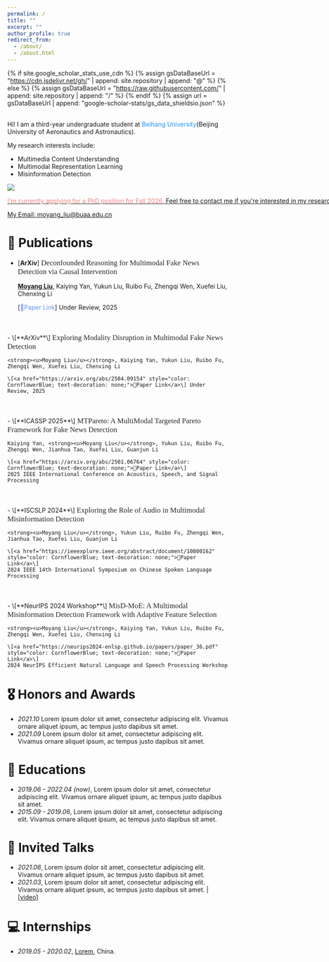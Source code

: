```yaml
---
permalink: /
title: ""
excerpt: ""
author_profile: true
redirect_from: 
  - /about/
  - /about.html
---
```


{% if site.google_scholar_stats_use_cdn %}
{% assign gsDataBaseUrl = "https://cdn.jsdelivr.net/gh/" | append: site.repository | append: "@" %}
{% else %}
{% assign gsDataBaseUrl = "https://raw.githubusercontent.com/" | append: site.repository | append: "/" %}
{% endif %}
{% assign url = gsDataBaseUrl | append: "google-scholar-stats/gs_data_shieldsio.json" %}

<span class='anchor' id='about-me'></span>
<br/>
Hi! I am a third-year undergraduate student at <font color=DodgerBlue>Beihang University</font>(Beijing University of Aeronautics and Astronautics).

My research interests include:
+ Multimedia Content Understanding
+ Multimodal Representation Learning
+ Misinformation Detection
  
<a href='https://scholar.google.com/citations?user=_NICS5EAAAAJ'><img src="https://img.shields.io/endpoint?url={{ url | url_encode }}&logo=Google%20Scholar&labelColor=f6f6f6&color=9cf&style=flat&label=Google Scholar Citations">

<nobr><font color=LightCoral>I'm currently applying for a PhD position for Fall 2026.</font> Feel free to contact me if you're interested in my research or just want to chat!</nobr>

My Email: <moyang_liu@buaa.edu.cn>

# 📝 Publications 

- \[**ArXiv**\]
  <span style="font-size: 1.2em; font-family: 'Palatino', 'Georgia', serif; color: #2a2a2a;">
    Deconfounded Reasoning for Multimodal Fake News Detection via Causal Intervention
  </span>

    <strong><u>Moyang Liu</u></strong>, Kaiying Yan, Yukun Liu, Ruibo Fu, Zhengqi Wen, Xuefei Liu, Chenxing Li
  
    \[<a href="https://arxiv.org/abs/2504.09163" style="color: CornflowerBlue; text-decoration: none;">🔗Paper Link</a>\] Under Review, 2025
<br/>
<div style="margin-top: 20px;"></div>
- \[**ArXiv**\]
  <span style="font-size: 1.2em; font-family: 'Palatino', 'Georgia', serif; color: #2a2a2a;">
    Exploring Modality Disruption in Multimodal Fake News Detection
  </span>

    <strong><u>Moyang Liu</u></strong>, Kaiying Yan, Yukun Liu, Ruibo Fu, Zhengqi Wen, Xuefei Liu, Chenxing Li
  
    \[<a href="https://arxiv.org/abs/2504.09154" style="color: CornflowerBlue; text-decoration: none;">🔗Paper Link</a>\] Under Review, 2025
<br/>
<div style="margin-top: 20px;"></div>
- \[**ICASSP 2025**\]
  <span style="font-size: 1.2em; font-family: 'Palatino', 'Georgia', serif; color: #2a2a2a;">
    MTPareto: A MultiModal Targeted Pareto Framework for Fake News Detection
  </span>

    Kaiying Yan, <strong><u>Moyang Liu</u></strong>, Yukun Liu, Ruibo Fu, Zhengqi Wen, Jianhua Tao, Xuefei Liu, Guanjun Li
  
    \[<a href="https://arxiv.org/abs/2501.06764" style="color: CornflowerBlue; text-decoration: none;">🔗Paper Link</a>\]
    2025 IEEE International Conference on Acoustics, Speech, and Signal Processing
<br/>
<div style="margin-top: 20px;"></div>
- \[**ISCSLP 2024**\]
  <span style="font-size: 1.2em; font-family: 'Palatino', 'Georgia', serif; color: #2a2a2a;">
    Exploring the Role of Audio in Multimodal Misinformation Detection
  </span>

    <strong><u>Moyang Liu</u></strong>, Yukun Liu, Ruibo Fu, Zhengqi Wen, Jianhua Tao, Xuefei Liu, Guanjun Li
  
    \[<a href="https://ieeexplore.ieee.org/abstract/document/10800162" style="color: CornflowerBlue; text-decoration: none;">🔗Paper Link</a>\]
    2024 IEEE 14th International Symposium on Chinese Spoken Language Processing
<br/>
<div style="margin-top: 20px;"></div>
- \[**NeurIPS 2024 Workshop**\]
  <span style="font-size: 1.2em; font-family: 'Palatino', 'Georgia', serif; color: #2a2a2a;">
    MisD-MoE: A Multimodal Misinformation Detection Framework with Adaptive Feature Selection
  </span>

    <strong><u>Moyang Liu</u></strong>, Kaiying Yan, Yukun Liu, Ruibo Fu, Zhengqi Wen, Xuefei Liu, Chenxing Li
  
    \[<a href="https://neurips2024-enlsp.github.io/papers/paper_36.pdf" style="color: CornflowerBlue; text-decoration: none;">🔗Paper Link</a>\]
    2024 NeurIPS Efficient Natural Language and Speech Processing Workshop


# 🎖 Honors and Awards
- *2021.10* Lorem ipsum dolor sit amet, consectetur adipiscing elit. Vivamus ornare aliquet ipsum, ac tempus justo dapibus sit amet. 
- *2021.09* Lorem ipsum dolor sit amet, consectetur adipiscing elit. Vivamus ornare aliquet ipsum, ac tempus justo dapibus sit amet. 

# 📖 Educations
- *2019.06 - 2022.04 (now)*, Lorem ipsum dolor sit amet, consectetur adipiscing elit. Vivamus ornare aliquet ipsum, ac tempus justo dapibus sit amet. 
- *2015.09 - 2019.06*, Lorem ipsum dolor sit amet, consectetur adipiscing elit. Vivamus ornare aliquet ipsum, ac tempus justo dapibus sit amet. 

# 💬 Invited Talks
- *2021.06*, Lorem ipsum dolor sit amet, consectetur adipiscing elit. Vivamus ornare aliquet ipsum, ac tempus justo dapibus sit amet. 
- *2021.03*, Lorem ipsum dolor sit amet, consectetur adipiscing elit. Vivamus ornare aliquet ipsum, ac tempus justo dapibus sit amet.  \| [\[video\]](https://github.com/)

# 💻 Internships
- *2019.05 - 2020.02*, [Lorem](https://github.com/), China.

